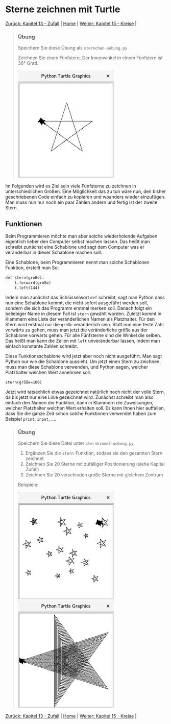 # Sterne zeichnen mit Turtle

[Zurück: Kapitel 13 - Zufall](Zufall.md) |  [Home](README.md) |  [Weiter: Kapitel 15 - Kreise](Kreise.md) | 

> ### Übung
> 
> Speichern Sie diese Übung als `sternchen-uebung.py`
>
> Zeichnen Sie einen Fünfstern. Der Innenwinkel in einem Fünfstern ist 36° Grad.
> 
> ![Fünfstern mit Turtle](img/fuenfstern.png)

Im Folgenden wird es Ziel sein viele Fünfsterne zu zeichnen in unterschiedlichen Größen.
Eine Möglichkeit das zu tun wäre nun, den bisher geschriebenen Code einfach zu kopieren und woanders wieder einzufügen.
Man muss nun nur noch ein paar Zahlen ändern und fertig ist der zweite Stern.

## Funktionen

Beim Programmieren möchte man aber solche wiederholende Aufgaben eigentlich lieber den Computer selbst machen lassen.
Das heißt man schreibt zunächst eine Schablone und sagt dem Computer was er veränderbar in dieser Schablone machen soll.

Eine Schablone, beim Programmieren nennt man solche Schablonen Funktion, erstellt man So:

```
def stern(größe):
    t.forward(größe)
    t.left(144)
```

Indem man zunächst das Schlüsselwort `def` schreibt, sagt man Python dass nun eine Schablone kommt, die nicht sofort ausgeführt
werden soll, sondern die sich das Programm erstmal merken soll. Danach folgt ein beliebiger Name in diesem Fall ist `stern` gewählt worden.
Zuletzt kommt in Klammern eine Liste der veränderlichen Namen als Platzhalter. Für den Stern wird erstmal nur die `größe` veränderlich sein.
Statt nun eine feste Zahl vorwärts zu gehen, muss man jetzt die veränderliche größe aus der Schablone vorwärts gehen.
Für alle Fünfsterne sind die Winkel die selben. Das heißt man kann die Zeilen mit `left` unveränderbar lassen,
indem man einfach konstante Zahlen schreibt.

Diese Funktionsschablone wird jetzt aber noch nicht ausgeführt. Man sagt Python nur wie die Schablone aussieht.
Um jetzt einen Stern zu zeichnen, muss man diese Schablone verwenden, und Python sagen, welcher Platzhalter welchen Wert annehmen soll.

```
stern(größe=100)
```

Jetzt wird tatsächlich etwas gezeichnet natürlich noch nicht der volle Stern, da bis jetzt nur eine Linie gezeichnet wird.
Zunächst schreibt man also einfach den Namen der Funktion,
dann in Klammern die Zuweisungen, welcher Platzhalter welchen Wert erhalten soll. Es kann Ihnen hier auffallen,
dass Sie die ganze Zeit schon solche Funktionen verwendet haben zum Beispiel `print`, `input`, ….

> ### Übung
>
> Speichern Sie diese Datei unter `sternhimmel-uebung.py`
>
> 1. Ergänzen Sie die `stern`-Funktion, sodass sie den gesamten Stern zeichnet
> 3. Zeichnen Sie 20 Sterne mit zufälliger Positionierung (siehe Kapitel Zufall)
> 2. Zeichnen Sie 20 verschieden große Sterne mit gleichem Zentrum
> 
> Beispiele:
> 
> ![Turtle mit zufälligem Ort](img/turtlesternerandom.png)
> ![Turtle mit gleichem Zentrum](img/turtlesterne.png)

[Zurück: Kapitel 13 - Zufall](Zufall.md) |  [Home](README.md) |  [Weiter: Kapitel 15 - Kreise](Kreise.md) | 
